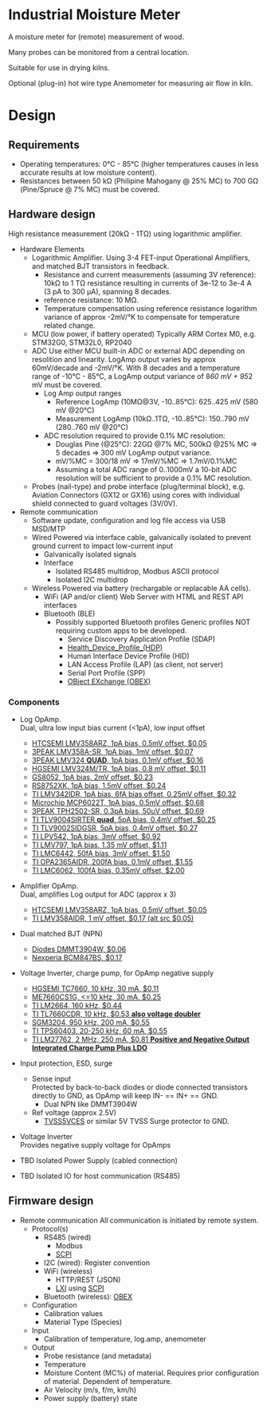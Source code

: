 # Industrial Moisture Meter

A moisture meter for (remote) measurement of wood.

Many probes can be monitored from a central location.

Suitable for use in drying kilns.

Optional (plug-in) hot wire type Anemometer for measuring air flow in kiln.

# Design

## Requirements
  * Operating temperatures: 0°C - 85°C (higher temperatures causes in less accurate results at low moisture content).
  * Resistances between 50 kΩ (Philipine Mahogany @ 25% MC) to 700 GΩ (Pine/Spruce @ 7% MC) must be covered.

## Hardware design

High resistance measurement (20kΩ - 1TΩ) using logarithmic amplifier.

  * Hardware Elements
    * Logarithmic Amplifier.
      Using 3-4 FET-input Operational Amplifiers, and matched BJT transistors in feedback.
      * Resistance and current measurements (assuming 3V reference): 10kΩ to 1 TΩ resistance resulting in currents of 3e-12 to 3e-4 A (3 pA to 300 µA), spanning 8 decades.
      * reference resistance: 10 MΩ.
      * Temperature compensation using reference resistance logarithm variance of approx -2mV/°K to compensate for temperature related change.
    * MCU (low power, if battery operated)
      Typically ARM Cortex M0, e.g. STM32G0, STM32L0, RP2040
    * ADC
      Use either MCU built-in ADC or external ADC depending on resolition and linearity.
      LogAmp output varies by approx 60mV/decade and -2mV/°K. With 8 decades and a temperature range of -10°C - 85°C, a LogAmp output variance of 8*60 mV + 95*2 mV must be covered.
      * Log Amp output ranges
        * Reference LogAmp (10MΩ@3V, -10..85°C): 625..425 mV (580 mV @20°C)
        * Measurement LogAmp (10kΩ..1TΩ, -10..85°C): 150..790 mV (280..760 mV @20°C)
      * ADC resolution required to provide 0.1% MC resolution:
        * Douglas Pine (@25°C): 22GΩ @7% MC, 500kΩ @25% MC => 5 decades => 300 mV LogAmp output variance.
        * mV/%MC = 300/18 mV => 17mV/%MC => 1.7mV/0.1%MC
        * Assuming a total ADC range of 0..1000mV a 10-bit ADC resolution will be sufficient to provide a 0.1% MC resolution.
    * Probes (nail-type) and probe interface (plug/terminal block), e.g. Aviation Connectors (GX12 or GX16) using cores with individual shield connected to guard voltages (3V/0V).
  * Remote communication
    * Software update, configuration and log file access via USB MSD/MTP
    * Wired
      Powered via interface cable, galvanically isolated to prevent ground current to impact low-current input
      * Galvanically isolated signals
      * Interface
        * Isolated RS485 multidrop, Modbus ASCII protocol
        * Isolated I2C multidrop
    * Wireless
      Powered via battery (rechargable or replacable AA cells).
      * WiFi (AP and/or client)
        Web Server with HTML and REST API interfaces
      * Bluetooth (BLE)
        * Possibly supported Bluetooth profiles
          Generic profiles NOT requiring custom apps to be developed.
          * Service Discovery Application Profile (SDAP)
          * [Health_Device_Profile_(HDP)](https://en.wikipedia.org/wiki/List_of_Bluetooth_profiles#Health_Device_Profile_(HDP))
          * Human Interface Device Profile (HID)
          * LAN Access Profile (LAP) (as client, not server)
          * Serial Port Profile (SPP)
          * [OBject EXchange (OBEX)](https://en.wikipedia.org/wiki/OBject_EXchange)

### Components

* Log OpAmp.  
  Dual, ultra low input bias current (<1pA), low input offset
  * [HTCSEMI LMV358ARZ, 1pA bias, 0.5mV offset, $0.05](https://datasheet.lcsc.com/lcsc/2201141700_HTCSEMI-LMV358ARZ_C2928823.pdf)
  * [3PEAK LMV358A-SR, 1pA bias, 1mV offset, $0.07](https://datasheet.lcsc.com/lcsc/1811071714_3PEAK-LMV358A-SR_C98461.pdf)
  * [3PEAK LMV324 **QUAD**, 1pA bias, 0.1mV offset, $0.16](https://datasheet.lcsc.com/lcsc/1811071512_3PEAK-LMV324TP-SR_C90298.pdf) 
  * [HGSEMI LMV324M/TR, 1pA bias, 0.8 mV offset, $0.11](https://datasheet.lcsc.com/lcsc/1811021633_HGSEMI-LMV324M-TR_C316672.pdf)
  * [GS8052, 1pA bias, 2mV offset, $0.23](https://datasheet.lcsc.com/lcsc/2206101816_Gainsil-GS8052-SR_C157722.pdf)
  * [RS8752XK, 1pA bias, 1.5mV offset, $0.24](https://datasheet.lcsc.com/lcsc/2202251930_Jiangsu-RUNIC-Tech-RS8752XK_C236994.pdf)
  * [TI LMV342IDR, 1pA bias, 6fA bias offset, 0.25mV offset, $0.32](https://www.ti.com/lit/ds/symlink/lmv342.pdf)
  * [Microchip MCP6022T, 1pA bias, 0.5mV offset, $0.68](https://datasheet.lcsc.com/lcsc/1809191930_Microchip-Tech-MCP6022T-I-SN_C57639.pdf)
  * [3PEAK TPH2502-SR, 0.3pA bias, 50uV offset, $0.69](https://datasheet.lcsc.com/lcsc/1810010114_3PEAK-TPH2502-SR_C118223.pdf)
  * [TI TLV9004SIRTER **quad**, 5pA bias, 0.4mV offset, $0.25](https://www.ti.com/lit/ds/symlink/tlv9002.pdf)
  * [TI TLV9002SIDGSR, 5pA bias, 0.4mV offset, $0.27](https://www.ti.com/lit/ds/symlink/tlv9002.pdf)
  * [TI LPV542, 1pA bias, 3mV offset, $0.92](https://www.ti.com/lit/gpn/LPV542)
  * [TI LMV797, 1pA bias, 1.35 mV offset, $1.11](https://www.ti.com/lit/gpn/LMV797)
  * [TI LMC6442, 50fA bias, 3mV offset, $1.50](https://www.ti.com/lit/gpn/LMC6442)
  * [TI OPA2365AIDR, 200fA bias, 0.1mV offset, $1.55](https://www.ti.com/lit/ds/symlink/opa2365.pdf)
  * [TI LMC6062, 100fA bias, 0.35mV offset, $2.00](https://www.ti.com/lit/gpn/LMC6062)
* Amplifier OpAmp.  
  Dual, amplifies Log output for ADC (approx x 3)
  * [HTCSEMI LMV358ARZ, 1pA bias, 0.5mV offset, $0.05](https://datasheet.lcsc.com/lcsc/2201141700_HTCSEMI-LMV358ARZ_C2928823.pdf)
  * [TI LMV358AIDR, 1 mV offset, $0.17 (alt src $0.05)](https://www.ti.com/lit/gpn/LMV358A)
* Dual matched BJT (NPN)
  * [Diodes DMMT3904W, $0.06](https://datasheet.lcsc.com/lcsc/1808280024_Diodes-Incorporated-DMMT3904W-7-F_C155305.pdf)
  * [Nexperia BCM847BS, $0.17](https://datasheet.lcsc.com/lcsc/2007030434_Nexperia-BCM847BS-135_C549556.pdf)
* Voltage Inverter, charge pump, for OpAmp negative supply
  - [HGSEMI TC7660, 10 kHz, 30 mA, $0.11](https://files.icx2.com/UploadFiles/eb57ece3-2819-4c1f-9a14-3404d5f8554f/docs/20221013154811_2975.pdf)
  - [ME7660CS1G, <=10 kHz, 30 mA, $0.25](https://datasheet.lcsc.com/lcsc/1811151444_MICRONE-Nanjing-Micro-One-Elec-ME7660CS1G_C88402.pdf)
  - [TI LM2664, 160 kHz, $0.44](https://datasheet.lcsc.com/lcsc/1809051020_Texas-Instruments-LM2664M6X-NOPB_C108573.pdf)
  - [TI TL7660CDR, 10 kHz, $0.53 **also voltage doubler**](https://datasheet.lcsc.com/lcsc/1810181612_Texas-Instruments-TL7660CDR_C130206.pdf)
  - [SGM3204, 950 kHz, 200 mA, $0.55](https://datasheet.lcsc.com/lcsc/1811091924_SGMICRO-SGM3204YN6G-TR_C194031.pdf)
  - [TI TPS60403, 20-250 kHz, 60 mA, $0.55](https://www.ti.com/lit/ds/symlink/tps60400.pdf)
  - [TI LM27762, 2 MHz, 250 mA, $0.81 **Positive and Negative Output Integrated Charge Pump Plus LDO**](https://datasheet.lcsc.com/lcsc/2001031722_Texas-Instruments-LM27762DSSR_C473398.pdf)
 
* Input protection, ESD, surge
  * Sense input  
    Protected by back-to-back diodes or diode connected transistors directly to GND, as OpAmp will keep IN- == IN+ == GND.
    * Dual NPN like DMMT3904W
  * Ref voltage (approx 2.5V)
    * [TVSS5VCES](https://datasheet.lcsc.com/lcsc/1912111437_SINO-IC-TVSS5VCES-02GP-J_C355254.pdf) or similar 5V TVSS Surge protector to GND.
* Voltage Inverter  
  Provides negative supply voltage for OpAmps
* TBD Isolated Power Supply (cabled connection)
* TBD Isolated IO for host communication (RS485)
  
## Firmware design
  * Remote communication
    All communication is initiated by remote system.
    * Protocol(s)
      * RS485 (wired)
        * Modbus
        * [SCPI](https://en.wikipedia.org/wiki/Standard_Commands_for_Programmable_Instruments)
      * I2C (wired): Register convention
      * WiFi (wireless)
        * HTTP/REST (JSON)
        * [LXI](https://en.wikipedia.org/wiki/LAN_eXtensions_for_Instrumentation) using [SCPI](https://en.wikipedia.org/wiki/Standard_Commands_for_Programmable_Instruments)
      * Bluetooth (wireless): [OBEX](https://en.wikipedia.org/wiki/OBject_EXchange)
    * Configuration
      * Calibration values
      * Material Type (Species)
    * Input
      * Calibration of temperature, log.amp, anemometer
    * Output
      * Probe resistance (and metadata)
      * Temperature
      * Moisture Content (MC%) of material.
        Requires prior configuration of material. Dependent of temperature.
      * Air Velocity (m/s, f/m, km/h)
      * Power supply (battery) state

        
